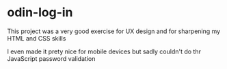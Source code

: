 # odin-log-in

This project was a very good exercise for UX design and for sharpening my HTML and CSS skills

I even made it prety nice for mobile devices but sadly couldn't do thr JavaScript password validation